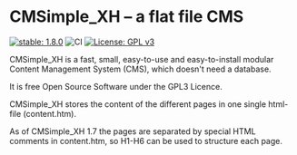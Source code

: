 # CMSimple_XH – a flat file CMS

[![stable: 1.8.0](https://img.shields.io/badge/stable-1.7.5-green.svg)](https://github.com/cmsimple-xh/cmsimple-xh/releases)
![CI](https://github.com/cmsimple-xh/cmsimple-xh/actions/workflows/ci.yml/badge.svg?branch=1.7)
[![License: GPL v3](https://img.shields.io/badge/License-GPL%20v3-blue.svg)](http://www.gnu.org/licenses/gpl-3.0)

CMSimple_XH is a fast, small, easy-to-use and
easy-to-install modular Content Management
System (CMS), which doesn't need a database.

It is free Open Source Software under the
GPL3 Licence.

CMSimple_XH stores the content of the different
pages in one single html-file (content.htm).

As of CMSimple_XH 1.7 the pages are separated by special HTML comments in content.htm,
so H1-H6 can be used to structure each page.
